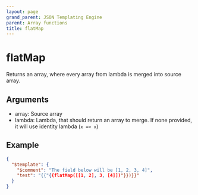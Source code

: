 ```yaml
---
layout: page
grand_parent: JSON Templating Engine
parent: Array functions
title: flatMap
---
```


# flatMap

Returns an array, where every array from lambda is merged into source array.

## Arguments

 - array: Source array
 - lambda: Lambda, that should return an array to merge. If none provided, it will use identity lambda (`x => x`)

## Example

```json
{
  "$template": {
    "$comment": "The field below will be [1, 2, 3, 4]",
    "test": "{{"{{flatMap([[1, 2], 3, [4]])"}})}}"
  }
}
```